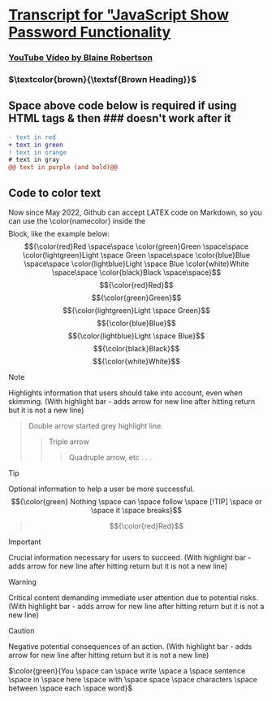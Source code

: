 # [Transcript for "JavaScript Show Password Functionality](https://jmmonjeremy.github.io/Transcripts/JavaScript_Show_Password_Functionality.html)
### [YouTube Video by Blaine Robertson](https://www.youtube.com/watch?v=4vIkaZ1qb74)
### $\textcolor{brown}{\textsf{Brown Heading}}$
## Space above code below is required if using HTML tags & then ### doesn't work after it
```diff
- text in red
+ text in green
! text in orange
# text in gray
@@ text in purple (and bold)@@
```
## Code to color text
Now since May 2022, Github can accept LATEX code on Markdown, so you can use the \color{namecolor} inside the $$$$ Block, like the example below:
$${\color{red}Red \space\space \color{green}Green \space\space \color{lightgreen}Light \space Green \space\space \color{blue}Blue \space\space \color{lightblue}Light \space Blue \color{white}White \space\space \color{black}Black \space\space}$$
$${\color{red}Red}$$
$${\color{green}Green}$$
$${\color{lightgreen}Light \space Green}$$
$${\color{blue}Blue}$$
$${\color{lightblue}Light \space Blue}$$
$${\color{black}Black}$$
$${\color{white}White}$$

> [!NOTE]
> Highlights information that users should take into account, even when skimming.
> (With highlight bar - adds arrow for new line after hitting return but it is not a new line)
>> Double arrow started grey highlight line.
>>> Triple arrow
>>>> Quadruple arrow, etc . . .

> [!TIP] 
> Optional information to help a user be more successful. $${\color{green} Nothing \space can \space follow \space [!TIP] \space or \space it \space breaks}$$
>> $${\color{red}Red}$$

> [!IMPORTANT]
> Crucial information necessary for users to succeed.
> (With highlight bar - adds arrow for new line after hitting return but it is not a new line)

> [!WARNING]
> Critical content demanding immediate user attention due to potential risks.
> (With highlight bar - adds arrow for new line after hitting return but it is not a new line)

> [!CAUTION]
> Negative potential consequences of an action.
> (With highlight bar - adds arrow for new line after hitting return but it is not a new line)

$\color{green}{You \space can \space write \space a \space sentence \space in \space here \space with \space space \space characters \space between \space each \space word}$
